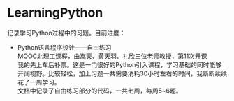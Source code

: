 # LearningPython

记录学习Python过程中的习题。目前进度：  

* Python语言程序设计——自由练习  
  MOOC北理工课程，由嵩天、黄天羽、礼欣三位老师教授，第11次开课  
  我的先上车后补票。这是一门很好的Python引入课程，学习基础的同时能够开阔视野。比较轻松，加上习题一共需要消耗30小时左右的时间，我断断续续花了一周学习。  
  文档中记录了自由练习部分的代码，一共七周，每周5~6题。  
